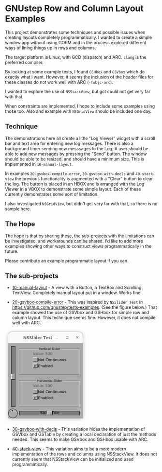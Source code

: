 # GNUstep Row and Column Layout Examples

This project demonstrates some techniques and possible issues when creating layouts completely programmatically.  I wanted to create a simple window app without using GORM and in the process explored different ways of lining things up in rows and columns.

The target platform is Linux, with GCD (dispatch) and ARC.  `clang` is the preferred compiler.

By looking at some example tests, I found `GSHbox` and `GSVbox` which do exactly what I want.  However, it seems the inclusion of the header files for these classes do not work well with ARC (`-fobjc-arc`).

I wanted to explore the use of `NSStackView`, but got could not get very far with that.

When constraints are implemented, I hope to include some examples using those too.  Also and example with `NSGridView` should be included one day.

## Technique

The demonstrations here all create a little "Log Viewer" widget with a scroll bar and text area for entering new log messages.  There is also a background timer sending new messsages to the Log.  A user should be able to add new messages by pressing the "Send" button.  The window should be able to be resized, and should have a minimum size.  This is implemented in `10-manual-layout`.

In examples `20-gsvbox-compile-error`, `30-gsvbox-with-decls` and `40-stack-view` the previous functionality is augmented with a "Clear" button to clear the log.  The button is placed in an HBOX and is arranged with the Log Viewer in a VBOX to demonstrate some simple layout.  Each of these currently demonstrates some sort of limitation.

I also investigated `NSGridView`, but didn't get very far with that, so there is no sample here.

## The Hope

The hope is that by sharing these, the sub-projects with the limitations can be investigated, and workarounds can be shared.  I'd like to add more examples showing other ways to construct views programmatically in the future.

Please contribute an example programmatic layout if you can.

## The sub-projects

* [10-manual-layout](10-manual-layout) - A view with a Button, a TextBox and Scrolling TextView.  Completely manual layout put in a window.  Works fine.

* [20-gsvbox-compile-error](20-gsvbox-compile-error) - This was inspired by `NSSlider Test` in https://github.com/gnustep/tests-examples.  (See the figure below.)  That example showed the use of GSVbox and GSHbox for simple row and column layout.  This technique seems fine.  However, it does not compile well with ARC.

![NSSlider Test](nsslider-test.png)

* [30-gsvbox-with-decls](30-gsvbox-with-decls) - This variation hides the implementation of GSVbox and GSTable by creating a local declaration of just the methods needed.  This seems to make GSVbox and GSHbox usable with ARC.

* [40-stack-view](40-stack-view) - This variation aims to be a more modern implementation of the rows and columns using NSStackView.  It does not currently seem that NSStackView can be initialized and used programmatically.


